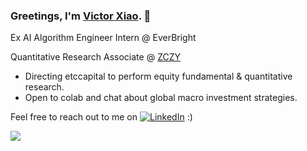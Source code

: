 ### Greetings, I'm [Victor Xiao](https://www.linkedin.com/in/vicxiao). 👋

<p>Ex AI Algorithm Engineer Intern @ EverBright</p>
<p>Quantitative Research Associate @ <a href="zczyfund.cn">ZCZY</a> 
<br>

- Directing etccapital to perform equity fundamental & quantitative research.
- Open to colab and chat about global macro investment strategies.

<!-- Actual text -->

Feel free to reach out to me on [![LinkedIn][2.2]][2] :)

<!-- Icons -->

[2.2]: https://raw.githubusercontent.com/MartinHeinz/MartinHeinz/master/linkedin-3-16.png "LinkedIn icon without padding"

<!-- Links to your social media accounts -->

[2]: https://www.linkedin.com/in/vicxiao/

<a href="https://github.com/conquerv0/conquerv0">
  <img align="center" src="https://github-readme-stats.vercel.app/api?username=conquerv0&count_private=true&theme=nord&hide=issues&alt="Victor's GitHub Stats" />
</a>                                        


